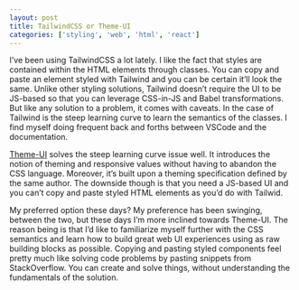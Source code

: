 ```yaml
---
layout: post
title: TailwindCSS or Theme-UI
categories: ['styling', 'web', 'html', 'react']
---
```


I’ve been using TailwindCSS a lot lately. I like the fact that styles are contained within the HTML elements through classes. You can copy and paste an element styled with Tailwind and you can be certain it’ll look the same. Unlike other styling solutions, Tailwind doesn’t require the UI to be JS-based so that you can leverage CSS-in-JS and Babel transformations. But like any solution to a problem, it comes with caveats. In the case of Tailwind is the steep learning curve to learn the semantics of the classes. I find myself doing frequent back and forths between VSCode and the documentation.

[Theme-UI](https://theme-ui.com/getting-started) solves the steep learning curve issue well. It introduces the notion of theming and responsive values without having to abandon the CSS language. Moreover, it’s built upon a theming specification defined by the same author. The downside though is that you need a JS-based UI and you can’t copy and paste styled HTML elements as you’d do with Tailwid.

My preferred option these days? My preference has been swinging, between the two, but these days I’m more inclined towards Theme-UI. The reason being is that I’d like to familiarize myself further with the CSS semantics and learn how to build great web UI experiences using as raw building blocks as possible. Copying and pasting styled components feel pretty much like solving code problems by pasting snippets from StackOverflow. You can create and solve things, without understanding the fundamentals of the solution.
